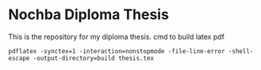 # Nochba Diploma Thesis

This is the repository for my diploma thesis. 
cmd to build latex pdf

    pdflatex -synctex=1 -interaction=nonstopmode -file-line-error -shell-escape -output-directory=build thesis.tex

